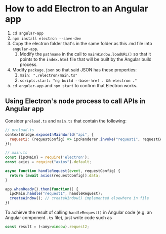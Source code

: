 # How to add Electron to an Angular app

1. `cd angular-app`
2. `npm install electron --save-dev`
3. Copy the electron folder that's in the same folder as this .md file into `angular-app`.
   1. Modify the `pathname` in the call to `mainWindow.loadURL()` so that it points to the `index.html` file that will be built by the Angular build process.
4. Modify `package.json` so that said JSON has these properties:
   1. `main: "./electron/main.ts"`
   2. `scripts.start: "ng build --base-href . && electron ."`
5. `cd angular-app` and `npm start` to confirm that Electron works.

## Using Electron's node process to call APIs in Angular app

Consider `preload.ts` and `main.ts` that contain the following:

```js
// preload.ts
contextBridge.exposeInMainWorld("api", { 
  request2: (requestConfig) => ipcRenderer.invoke("request1", requestConfig)
});

// main.ts
const {ipcMain} = require('electron');
const axios = require("axios").default;

async function handleRequest(event, requestConfig) {
  return (await axios(requestConfig)).data;
}

app.whenReady().then(function() {  
  ipcMain.handle("request1", handleRequest);
  createWindow(); // createWindow() implemented elsewhere in file
})
```

To achieve the result of calling `handleRequest()` in Angular code (e.g. an Angular component `.ts` file), just write code such as

```js
const result = (<any>window).request2;
```

